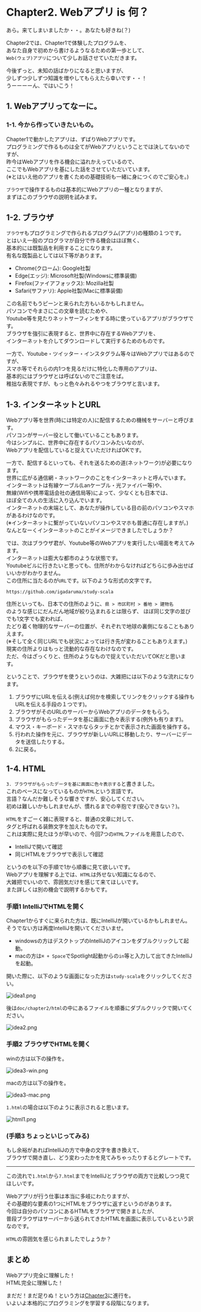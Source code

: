# Chapter2. Webアプリ is 何？

あら。来てしまいましたか・・。あなたも好きね(？)

Chapter2では、Chapter1で体験したプログラムを、  
あなた自身で初めから書けるようなるための第一歩として、  
`Web(ウェブ)アプリ`について少しお話させていただきます。  

今後ずっと、未知の話ばかりになると思いますが、  
少しずつ少しずつ知識を増やしてもらえたら幸いです・・！  
うーーーーん、ではいこう！

## 1. Webアプリってなーに。

### 1-1. 今から作っていきたいもの。

Chapter1で動かしたアプリは、ずばりWebアプリです。  
プログラミングで作るものは全てがWebアプリということでは決してないのですが、  
昨今はWebアプリを作る機会に溢れかえっているので、  
ここでもWebアプリを基にした話をさせていただいています。  
(※とはいえ他のアプリを書くための基礎技術も一緒に身につくのでご安心を。)

`ブラウザ`で操作するものは基本的にWebアプリの一種となりますが、  
まずはこのブラウザの説明を試みます。

## 1-2. ブラウザ

`ブラウザ`もプログラミングで作られるプログラム(アプリ)の種類の１つです。  
とはいえ一般のプログラマが自分で作る機会はほぼ無く、  
基本的には既製品を利用することになります。  
有名な既製品としては以下等があります。

* Chrome(クローム): Google社製
* Edge(エッジ): Microsoft社製(Windowsに標準装備)
* Firefox(ファイアフォックス): Mozilla社製
* Safari(サファリ): Apple社製(Macに標準装備)

この名前でもうピーンと来られた方もいるかもしれません。  
パソコンで今まさにこの文章を読むためや、  
Youtube等を見たりネットサーフィンをする時に使っているアプリがブラウザです。  
ブラウザを強引に表現すると、世界中に存在するWebアプリを、  
インターネットを介してダウンロードして実行するためのものです。  

一方で、Youtube・ツイッター・インスタグラム等々はWebアプリではあるのですが、  
スマホ等でそれらの内1つを見るだけに特化した専用のアプリは、  
基本的にはブラウザとは呼ばないのでご注意をば。  
稚拙な表現ですが、もっと色々みれるやつをブラウザと言います。

## 1-3. インターネットとURL

Webアプリ等を世界(時には特定の人)に配信するための機械をサーバーと呼びます。  
パソコンがサーバー役として働いていることもあります。  
今はシンプルに、世界中に存在するパソコンみたいなのが、  
Webアプリを配信していると捉えていただければOKです。

一方で、配信するといっても、それを送るための道(ネットワーク)が必要になります。  
世界に広がる通信網・ネットワークのことをインターネットと呼んでいます。  
インターネットは有線ケーブル(Lanケーブル・光ファイバー等)や、  
無線(Wifiや携帯電話会社の通信局等)によって、少なくとも日本では、  
ほぼ全ての人の生活に入り込んでいます。  
インターネットの末端として、あなたが操作している目の前のパソコンやスマホがあるわけなのです。  
(※インターネットに繋がっていないパソコンやスマホも普通に存在しますが。)
なんとなーくインターネットのことがイメージできましたでしょうか？  

では、次はブラウザ君が、Youtube等のWebアプリを実行したい場面を考えてみます。  
インターネットは膨大な都市のような状態です。  
Youtubeビルに行きたいと思っても、住所がわからなければどちらに歩み出せばいいかがわかりません。  
この住所に当たるのが`URL`です。以下のような形式の文字です。

```
https://github.com/igadaruma/study-scala
```

住所といっても、日本での住所のように、`県 > 市区町村 > 番地 > 建物名`  
のような感じにだんだん地域が絞り込まれるとは限らず、
ほぼ同じ文字の並びでも1文字でも変われば、  
たどり着く物理的なサーバーの位置が、それぞれで地球の裏側になることもありえます。  
(※そして全く同じURLでも状況によっては行き先が変わることもありえます。)  
現実の住所よりはもっと流動的な存在なわけなのです。  
ただ、今はざっくりと、住所のようなもので捉えていただいてOKだと思います。

ということで、ブラウザを使うというのは、大雑把には以下のような流れになります。

1. ブラウザにURLを伝える(例えば何かを検索してリンクをクリックする操作もURLを伝える手段の１つです)。
2. ブラウザがそのURLのサーバーからWebアプリのデータをもらう。
3. ブラウザがもらったデータを基に画面に色々表示する(例外も有ります)。
4. マウス・キーボード・スマホならタッチとかで表示された画面を操作する。
5. 行われた操作を元に、ブラウザが新しいURLに移動したり、サーバーにデータを送信したりする。
6. 2に戻る。

## 1-4. HTML

`3. ブラウザがもらったデータを基に画面に色々表示する`と書きました。  
これのベースになっているものが`HTML`という言語です。  
言語？なんだか難しそうな響きですが、安心してください。  
初めは難しいかもしれませんが、慣れるまでの辛抱です(安心できない？)。

`HTML`をすごーく雑に表現すると、普通の文章に対して、  
タグと呼ばれる装飾文字を加えたものです。  
これは実際に見たほうが早いので、今回7つの`HTML`ファイルを用意したので、  

* IntelliJで開いて確認
* 同じHTMLをブラウザで表示して確認

というのを以下の手順で1から順番に見て欲しいです。    
Webアプリを理解する上では、`HTML`は外せない知識になるので、  
大雑把でいいので、雰囲気だけを感じて来てほしいです。  
また詳しくは別の機会で説明するかもです。

### 手順1 IntelliJでHTMLを開く

Chapter1からすぐに来られた方は、既にIntelliJが開いているかもしれません。  
そうでない方は再度IntelliJを開いてくださいませ。  

* windowsの方はデスクトップのIntelliJのアイコンをダブルクリックして起動。
* macの方は`⌘ + Space`でSpotlight起動からの`in`等と入力して出てきたIntelliJを起動。

開いた際に、以下のような画面になった方は`study-scala`をクリックしてください。

![idea1.png](image/idea1.png)

後は`doc/chapter2/html`の中にあるファイルを順番にダブルクリックで開いてください。

![idea2.png](image/idea2.png)

### 手順2 ブラウザでHTMLを開く

winの方は以下の操作を。

![idea3-win.png](image/idea3-win.png)

macの方は以下の操作を。

![idea3-mac.png](image/idea3-mac.png)

`1.html`の場合は以下のように表示されると思います。

![html1.png](image/html1.png)

### (手順3 ちょっといじってみる) 

もし余裕があればIntelliJの方で中身の文字を書き換えて、  
ブラウザで開き直し、どう変わったかを見てみちゃったりするとグレートです。

---

この流れで`1.html`から`7.html`までをIntelliJとブラウザの両方で比較しつつ見てほしいです。

Webアプリが行う仕事は本当に多岐にわたりますが、  
その基礎的な要素の1つにHTMLをブラウザに返すというのがあります。  
今回は自分のパソコンにあるHTMLをブラウザで開きましたが、  
普段ブラウザはサーバーから送られてきたHTMLを画面に表示しているという訳なのです。

`HTML`の雰囲気を感じられましたでしょうか？

## まとめ

Webアプリ完全に理解した！  
HTML完全に理解した！

まだだ！まだ足りぬ！という方は[Chapter3](../chapter3/chapter3.md)に進行を。  
いよいよ本格的にプログラミングを学習する段階になります。
